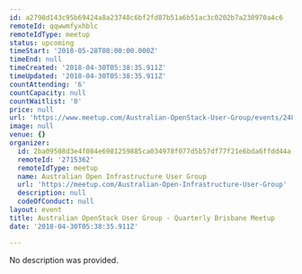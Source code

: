 ```yaml
---
id: a2798d143c95b69424a8a23748c6bf2fd87b51a6b51ac3c0202b7a230970a4c6
remoteId: qqwwmfyxhblc
remoteIdType: meetup
status: upcoming
timeStart: '2018-05-28T08:00:00.000Z'
timeEnd: null
timeCreated: '2018-04-30T05:38:35.911Z'
timeUpdated: '2018-04-30T05:38:35.911Z'
countAttending: '6'
countCapacity: null
countWaitlist: '0'
price: null
url: 'https://www.meetup.com/Australian-OpenStack-User-Group/events/248516175/'
image: null
venue: {}
organizer:
  id: 2ba09508d3e4f084e6981259885ca034978f077d5b57df77f21e6bda6ffdd44a
  remoteId: '2715362'
  remoteIdType: meetup
  name: Australian Open Infrastructure User Group
  url: 'https://meetup.com/Australian-Open-Infrastructure-User-Group'
  description: null
  codeOfConduct: null
layout: event
title: Australian OpenStack User Group - Quarterly Brisbane Meetup
date: '2018-04-30T05:38:35.911Z'

---
```

No description was provided.
